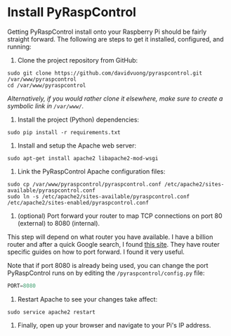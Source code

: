 # Install PyRaspControl

Getting PyRaspControl install onto your Raspberry Pi should be fairly straight forward. The following are steps to get it installed, configured, and running:

1. Clone the project repository from GitHub:

  ```
  sudo git clone https://github.com/davidvuong/pyraspcontrol.git /var/www/pyraspcontrol
  cd /var/www/pyraspcontrol
  ```
  
  *Alternatively, if you would rather clone it elsewhere, make sure to create a symbolic link in `/var/www/`.*

1. Install the project (Python) dependencies:

  ```
  sudo pip install -r requirements.txt
  ```

1. Install and setup the Apache web server:

  ```
  sudo apt-get install apache2 libapache2-mod-wsgi
  ```

1. Link the PyRaspControl Apache configuration files:

  ```
  sudo cp /var/www/pyraspcontrol/pyraspcontrol.conf /etc/apache2/sites-available/pyraspcontrol.conf
  sudo ln -s /etc/apache2/sites-available/pyraspcontrol.conf /etc/apache2/sites-enabled/pyraspcontrol.conf
  ```

1. (optional) Port forward your router to map TCP connections on port 80 (external) to 8080 (internal).

  This step will depend on what router you have available. I have a billion router and after a quick Google search, I found [this site](http://portforward.com/english/routers/port_forwarding/routerindex.htm). They have router specific guides on how to port forward. I found it very useful.

  Note that if port 8080 is already being used, you can change the port PyRaspControl runs on by editing the `/pyraspcontrol/config.py` file:

  ```python
  PORT=8080
  ```

1. Restart Apache to see your changes take affect:

  ```
  sudo service apache2 restart
  ```

1. Finally, open up your browser and navigate to your Pi's IP address.
